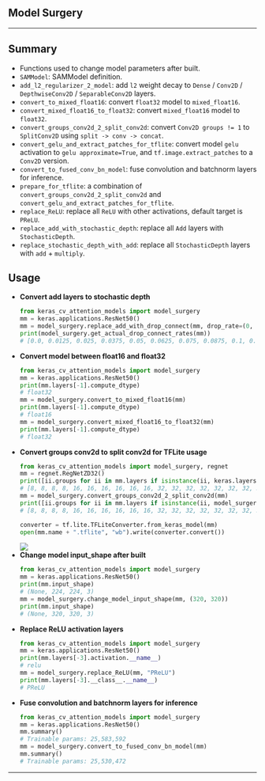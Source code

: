 ## Model Surgery
***

## Summary
  - Functions used to change model parameters after built.
  - `SAMModel`: SAMModel definition.
  - `add_l2_regularizer_2_model`: add `l2` weight decay to `Dense` / `Conv2D` / `DepthwiseConv2D` / `SeparableConv2D` layers.
  - `convert_to_mixed_float16`: convert `float32` model to `mixed_float16`.
  - `convert_mixed_float16_to_float32`: convert `mixed_float16` model to `float32`.
  - `convert_groups_conv2d_2_split_conv2d`: convert `Conv2D groups != 1` to `SplitConv2D` using `split -> conv -> concat`.
  - `convert_gelu_and_extract_patches_for_tflite`: convert model `gelu` activation to `gelu approximate=True`, and `tf.image.extract_patches` to a `Conv2D` version.
  - `convert_to_fused_conv_bn_model`: fuse convolution and batchnorm layers for inference.
  - `prepare_for_tflite`: a combination of `convert_groups_conv2d_2_split_conv2d` and `convert_gelu_and_extract_patches_for_tflite`.
  - `replace_ReLU`: replace all `ReLU` with other activations, default target is `PReLU`.
  - `replace_add_with_stochastic_depth`: replace all `Add` layers with `StochasticDepth`.
  - `replace_stochastic_depth_with_add`: replace all `StochasticDepth` layers with `add` + `multiply`.
## Usage
  - **Convert add layers to stochastic depth**
    ```py
    from keras_cv_attention_models import model_surgery
    mm = keras.applications.ResNet50()
    mm = model_surgery.replace_add_with_drop_connect(mm, drop_rate=(0, 0.2))
    print(model_surgery.get_actual_drop_connect_rates(mm))
    # [0.0, 0.0125, 0.025, 0.0375, 0.05, 0.0625, 0.075, 0.0875, 0.1, 0.1125, 0.125, 0.1375, 0.15, 0.1625, 0.175, 0.1875]
    ```
  - **Convert model between float16 and float32**
    ```py
    from keras_cv_attention_models import model_surgery
    mm = keras.applications.ResNet50()
    print(mm.layers[-1].compute_dtype)
    # float32
    mm = model_surgery.convert_to_mixed_float16(mm)
    print(mm.layers[-1].compute_dtype)
    # float16
    mm = model_surgery.convert_mixed_float16_to_float32(mm)
    print(mm.layers[-1].compute_dtype)
    # float32
    ```
  - **Convert groups conv2d to split conv2d for TFLite usage**
    ```py
    from keras_cv_attention_models import model_surgery, regnet
    mm = regnet.RegNetZD32()
    print([ii.groups for ii in mm.layers if isinstance(ii, keras.layers.Conv2D) and ii.groups != 1])
    # [8, 8, 8, 8, 16, 16, 16, 16, 16, 16, 32, 32, 32, 32, 32, 32, 32, 32, 32, 32, 32, 32, 48, 48]
    mm = model_surgery.convert_groups_conv2d_2_split_conv2d(mm)
    print([ii.groups for ii in mm.layers if isinstance(ii, model_surgery.model_surgery.SplitConv2D)])
    # [8, 8, 8, 8, 16, 16, 16, 16, 16, 16, 32, 32, 32, 32, 32, 32, 32, 32, 32, 32, 32, 32, 48, 48]

    converter = tf.lite.TFLiteConverter.from_keras_model(mm)
    open(mm.name + ".tflite", "wb").write(converter.convert())
    ```
    ![](https://user-images.githubusercontent.com/5744524/147234593-0323b99b-7dcd-4b75-b8ed-94060346aabb.png)
  - **Change model input_shape after built**
    ```py
    from keras_cv_attention_models import model_surgery
    mm = keras.applications.ResNet50()
    print(mm.input_shape)
    # (None, 224, 224, 3)
    mm = model_surgery.change_model_input_shape(mm, (320, 320))
    print(mm.input_shape)
    # (None, 320, 320, 3)
    ```
  - **Replace ReLU activation layers**
    ```py
    from keras_cv_attention_models import model_surgery
    mm = keras.applications.ResNet50()
    print(mm.layers[-3].activation.__name__)
    # relu
    mm = model_surgery.replace_ReLU(mm, "PReLU")
    print(mm.layers[-3].__class__.__name__)
    # PReLU
    ```
  - **Fuse convolution and batchnorm layers for inference**
    ```py
    from keras_cv_attention_models import model_surgery
    mm = keras.applications.ResNet50()
    mm.summary()
    # Trainable params: 25,583,592
    mm = model_surgery.convert_to_fused_conv_bn_model(mm)
    mm.summary()
    # Trainable params: 25,530,472
    ```
***
